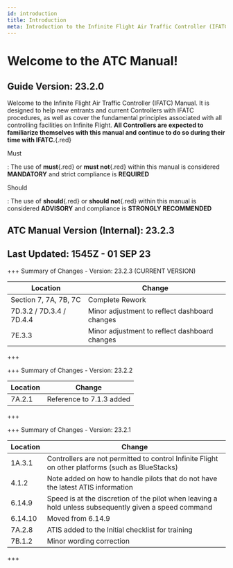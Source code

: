```yaml
---
id: introduction
title: Introduction
meta: Introduction to the Infinite Flight Air Traffic Controller (IFATC) Manual.
---
```


# Welcome to the ATC Manual!



## Guide Version: 23.2.0



Welcome to the Infinite Flight Air Traffic Controller (IFATC) Manual. It is designed to help new entrants and current Controllers with IFATC procedures, as well as cover the fundamental principles associated with all controlling facilities on Infinite Flight. **All Controllers are expected to familiarize themselves with this manual and continue to do so during their time with IFATC.**{.red}



Must

: The use of **must**{.red} or **must not**{.red} within this manual is considered **MANDATORY** and strict compliance is **REQUIRED**

Should

: The use of **should**{.red} or **should not**{.red} within this manual is considered **ADVISORY** and compliance is **STRONGLY RECOMMENDED**



## ATC Manual Version (Internal): 23.2.3

## Last Updated: 1545Z - 01 SEP 23



+++ Summary of Changes - Version: 23.2.3 (CURRENT VERSION)

| Location                 | Change                                        |
| ------------------------ | --------------------------------------------- |
| Section 7, 7A, 7B, 7C    | Complete Rework                               |
| 7D.3.2 / 7D.3.4 / 7D.4.4 | Minor adjustment to reflect dashboard changes |
| 7E.3.3                   | Minor adjustment to reflect dashboard changes |

+++



+++ Summary of Changes - Version: 23.2.2

| Location | Change                   |
| -------- | ------------------------ |
| 7A.2.1   | Reference to 7.1.3 added |

+++



+++ Summary of Changes - Version: 23.2.1

| Location | Change                                                       |
| -------- | ------------------------------------------------------------ |
| 1A.3.1   | Controllers are not permitted to control Infinite Flight on other platforms (such as BlueStacks) |
| 4.1.2    | Note added on how to handle pilots that do not have the latest ATIS information |
| 6.14.9   | Speed is at the discretion of the pilot when leaving a hold unless subsequently given a speed command |
| 6.14.10  | Moved from 6.14.9                                            |
| 7A.2.8   | ATIS added to the Initial checklist for training             |
| 7B.1.2   | Minor wording correction                                     |

+++

